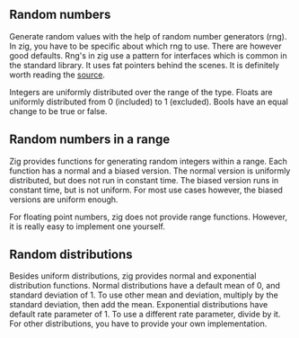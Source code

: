 ## Random numbers

Generate random values with the help of random number generators (rng). In zig, you have to be
specific about which rng to use. There are however good defaults. Rng's in zig use a pattern
for interfaces which is common in the standard library. It uses fat pointers behind the scenes. It
is definitely worth reading the
[source](https://github.com/ziglang/zig/blob/master/lib/std/rand.zig).

Integers are uniformly distributed over the range of the type. Floats are uniformly distributed from
0 (included) to 1 (excluded). Bools have an equal change to be true or false.

<!-- MARKDOWN-AUTO-DOCS:START (CODE:src=./random_values.zig) -->
<!-- MARKDOWN-AUTO-DOCS:END -->

## Random numbers in a range

Zig provides functions for generating random integers within a range. Each function has a normal
and a biased version. The normal version is uniformly distributed, but does not run in constant
time. The biased version runs in constant time, but is not uniform. For most use cases however,
the biased versions are uniform enough.

For floating point numbers, zig does not provide range functions. However, it is really easy to
implement one yourself.

<!-- MARKDOWN-AUTO-DOCS:START (CODE:src=./random_range.zig) -->
<!-- MARKDOWN-AUTO-DOCS:END -->

## Random distributions

Besides uniform distributions, zig provides normal and exponential distribution functions.
Normal distributions have a default mean of 0, and standard deviation of 1. To use other mean
and deviation, multiply by the standard deviation, then add the mean.
Exponential distributions have default rate parameter of 1. To use a different rate parameter,
divide by it. For other distributions, you have to provide your own implementation.

<!-- MARKDOWN-AUTO-DOCS:START (CODE:src=./random_distributions.zig) -->
<!-- MARKDOWN-AUTO-DOCS:END -->

